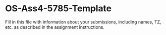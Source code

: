 # OS-Ass4-5785-Template

Fill in this file with information about your submissions, including names, TZ, etc. as described in the assignment instructions.

